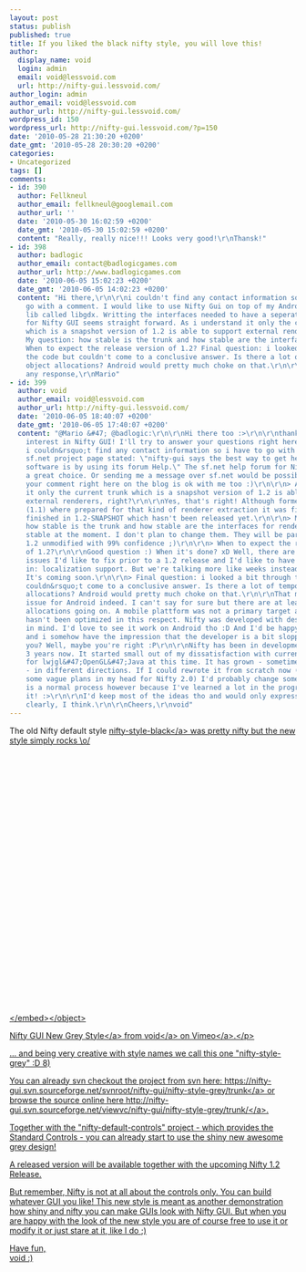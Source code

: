 ```yaml
---
layout: post
status: publish
published: true
title: If you liked the black nifty style, you will love this!
author:
  display_name: void
  login: admin
  email: void@lessvoid.com
  url: http://nifty-gui.lessvoid.com/
author_login: admin
author_email: void@lessvoid.com
author_url: http://nifty-gui.lessvoid.com/
wordpress_id: 150
wordpress_url: http://nifty-gui.lessvoid.com/?p=150
date: '2010-05-28 21:30:20 +0200'
date_gmt: '2010-05-28 20:30:20 +0200'
categories:
- Uncategorized
tags: []
comments:
- id: 390
  author: Fellkneul
  author_email: fellkneul@googlemail.com
  author_url: ''
  date: '2010-05-30 16:02:59 +0200'
  date_gmt: '2010-05-30 15:02:59 +0200'
  content: "Really, really nice!!! Looks very good!\r\nThansk!"
- id: 398
  author: badlogic
  author_email: contact@badlogicgames.com
  author_url: http://www.badlogicgames.com
  date: '2010-06-05 15:02:23 +0200'
  date_gmt: '2010-06-05 14:02:23 +0200'
  content: "Hi there,\r\n\r\ni couldn't find any contact information so i have to
    go with a comment. I would like to use Nifty Gui on top of my Android game dev
    lib called libgdx. Writting the interfaces needed to have a seperate renderer
    for Nifty GUI seems straight forward. As i understand it only the current trunk
    which is a snapshot version of 1.2 is able to support external renderers, right?
    My question: how stable is the trunk and how stable are the interfaces for renderers&#47;input&#47;sound?
    When to expect the release version of 1.2? Final question: i looked a bit through
    the code but couldn't come to a conclusive answer. Is there a lot of temporary
    object allocations? Android would pretty much choke on that.\r\n\r\nThanks for
    any response,\r\nMario"
- id: 399
  author: void
  author_email: void@lessvoid.com
  author_url: http://nifty-gui.lessvoid.com/
  date: '2010-06-05 18:40:07 +0200'
  date_gmt: '2010-06-05 17:40:07 +0200'
  content: "@Mario &#47; @badlogic:\r\n\r\nHi there too :>\r\n\r\nthanks for your
    interest in Nifty GUI! I'll try to answer your questions right here:\r\n\r\n>
    i couldn&rsquo;t find any contact information so i have to go with a comment.\r\n\r\nThe
    sf.net project page stated: \"nifty-gui says the best way to get help with its
    software is by using its forum Help.\" The sf.net help forum for Nifty would be
    a great choice. Or sending me a message over sf.net would be possible too but
    your comment right here on the blog is ok with me too :)\r\n\r\n> As i understand
    it only the current trunk which is a snapshot version of 1.2 is able to support
    external renderers, right?\r\n\r\nYes, that's right! Although former Nifty Version
    (1.1) where prepared for that kind of renderer extraction it was finally really
    finished in 1.2-SNAPSHOT which hasn't been released yet.\r\n\r\n> My question:
    how stable is the trunk and how stable are the interfaces for renderers&#47;input&#47;sound?\r\n\r\nPretty
    stable at the moment. I don't plan to change them. They will be part of Nifty
    1.2 unmodified with 99% confidence ;)\r\n\r\n> When to expect the release version
    of 1.2?\r\n\r\nGood question :) When it's done? xD Well, there are still some
    issues I'd like to fix prior to a 1.2 release and I'd like to have one more feature
    in: localization support. But we're talking more like weeks instead of months.
    It's coming soon.\r\n\r\n> Final question: i looked a bit through the code but
    couldn&rsquo;t come to a conclusive answer. Is there a lot of temporary object
    allocations? Android would pretty much choke on that.\r\n\r\nThat might be an
    issue for Android indeed. I can't say for sure but there are at least some dynamic
    allocations going on. A mobile plattform was not a primary target and Nifty clearly
    hasn't been optimized in this respect. Nifty was developed with desktop systems
    in mind. I'd love to see it work on Android tho :D And I'd be happy to help.\r\n\r\n>
    and i somehow have the impression that the developer is a bit sloppy at times\r\n\r\nDo
    you? Well, maybe you're right :P\r\n\r\nNifty has been in development for about
    3 years now. It started small out of my dissatisfaction with current GUI systems
    for lwjgl&#47;OpenGL&#47;Java at this time. It has grown - sometimes pretty fast
    - in different directions. If I could rewrote it from scratch now (and there are
    some vague plans in my head for Nifty 2.0) I'd probably change some things - this
    is a normal process however because I've learned a lot in the progress of writing
    it! :>\r\n\r\nI'd keep most of the ideas tho and would only express them more
    clearly, I think.\r\n\r\nCheers,\r\nvoid"
---
```

<p>The old Nifty default style <a href="http:&#47;&#47;nifty-gui.lessvoid.com&#47;archives&#47;52">nifty-style-black<&#47;a> was pretty nifty but the new style simply rocks \o&#47;</p>
<p><object width="640" height="456"><param name="allowfullscreen" value="true" &#47;><param name="allowscriptaccess" value="always" &#47;><param name="movie" value="http:&#47;&#47;vimeo.com&#47;moogaloop.swf?clip_id=12094307&amp;server=vimeo.com&amp;show_title=1&amp;show_byline=1&amp;show_portrait=1&amp;color=FF7700&amp;fullscreen=1" &#47;><embed src="http:&#47;&#47;vimeo.com&#47;moogaloop.swf?clip_id=12094307&amp;server=vimeo.com&amp;show_title=1&amp;show_byline=1&amp;show_portrait=1&amp;color=FF7700&amp;fullscreen=1" type="application&#47;x-shockwave-flash" allowfullscreen="true" allowscriptaccess="always" width="640" height="456"><&#47;embed><&#47;object>
<p><a href="http:&#47;&#47;vimeo.com&#47;12094307">Nifty GUI New Grey Style<&#47;a> from <a href="http:&#47;&#47;vimeo.com&#47;user1070526">void<&#47;a> on <a href="http:&#47;&#47;vimeo.com">Vimeo<&#47;a>.<&#47;p></p>
<p>... and being very creative with style names we call this one "nifty-style-grey" :D 8)</p>
<p>You can already svn checkout the project from svn here: <a href="https:&#47;&#47;nifty-gui.svn.sourceforge.net&#47;svnroot&#47;nifty-gui&#47;nifty-style-grey&#47;trunk">https:&#47;&#47;nifty-gui.svn.sourceforge.net&#47;svnroot&#47;nifty-gui&#47;nifty-style-grey&#47;trunk<&#47;a> or browse the source online here <a href="http:&#47;&#47;nifty-gui.svn.sourceforge.net&#47;viewvc&#47;nifty-gui&#47;nifty-style-grey&#47;trunk&#47;">http:&#47;&#47;nifty-gui.svn.sourceforge.net&#47;viewvc&#47;nifty-gui&#47;nifty-style-grey&#47;trunk&#47;<&#47;a>.</p>
<p>Together with the "nifty-default-controls" project - which provides the Standard Controls - you can already start to use the shiny new awesome grey design!</p>
<p>A released version will be available together with the upcoming Nifty 1.2 Release.</p>
<p>But remember, Nifty is not at all about the controls only. You can build whatever GUI you like! This new style is meant as another demonstration how shiny and nifty you can make GUIs look with Nifty GUI. But when you are happy with the look of the new style you are of course free to use it or modify it or just stare at it, like I do ;)</p>
<p>Have fun,<br />
void :)</p>
